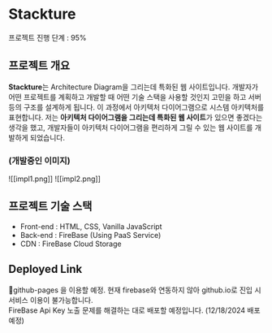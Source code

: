 # Stackture
프로젝트 진행 단계 : 95%

## 프로젝트 개요
 **Stackture**는 Architecture Diagram을 그리는데 특화된 웹 사이트입니다. 개발자가 어떤 프로젝트를 계획하고 개발할 때 어떤 기술 스택을 사용할 것인지 고민을 하고 서버 등의 구조를 설계하게 됩니다. 이 과정에서 아키텍처 다이어그램으로 시스템 아키텍처를 표현합니다. 저는 **아키텍처 다이어그램을 그리는데 특화된 웹 사이트**가 있으면 좋겠다는 생각을 했고, 개발자들이 아키텍처 다이어그램을 편리하게 그릴 수 있는 웹 사이트를 개발하게 되었습니다.

### (개발중인 이미지)
![[impl1.png]]
![[impl2.png]]

## 프로젝트 기술 스택
- Front-end : HTML, CSS, Vanilla JavaScript
- Back-end : FireBase (Using PaaS Service)
- CDN : FireBase Cloud Storage

## Deployed Link
github-pages 을 이용할 예정. 현재 firebase와 연동하지 않아 github.io로 진입 시 서비스 이용이 불가능합니다.
<br>
FireBase Api Key 노출 문제를 해결하는 대로 배포할 예정입니다. (12/18/2024 배포 예정)
